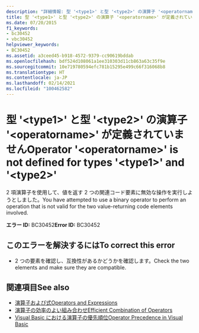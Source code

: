 ```yaml
---
description: "詳細情報: 型 '<type1>' と型 '<type2>' の演算子 '<operatorname>' が定義されていません"
title: 型 '<type1>' と型 '<type2>' の演算子 '<operatorname>' が定義されていません
ms.date: 07/20/2015
f1_keywords:
- bc30452
- vbc30452
helpviewer_keywords:
- BC30452
ms.assetid: a3ceed45-b918-4572-9379-cc90619bddab
ms.openlocfilehash: bdf524d108061a1ee310303d11cb863a63c35f9e
ms.sourcegitcommit: 10e719780594efc781b15295e499c66f316068b8
ms.translationtype: HT
ms.contentlocale: ja-JP
ms.lasthandoff: 02/14/2021
ms.locfileid: "100462582"
---
```

# <a name="operator-operatorname-is-not-defined-for-types-type1-and-type2"></a><span data-ttu-id="ad6a8-103">型 '\<type1>' と型 '\<type2>' の演算子 '\<operatorname>' が定義されていません</span><span class="sxs-lookup"><span data-stu-id="ad6a8-103">Operator '\<operatorname>' is not defined for types '\<type1>' and '\<type2>'</span></span>

<span data-ttu-id="ad6a8-104">2 項演算子を使用して、値を返す 2 つの関連コード要素に無効な操作を実行しようとしました。</span><span class="sxs-lookup"><span data-stu-id="ad6a8-104">You have attempted to use a binary operator to perform an operation that is not valid for the two value-returning code elements involved.</span></span>  
  
 <span data-ttu-id="ad6a8-105">**エラー ID:** BC30452</span><span class="sxs-lookup"><span data-stu-id="ad6a8-105">**Error ID:** BC30452</span></span>  
  
## <a name="to-correct-this-error"></a><span data-ttu-id="ad6a8-106">このエラーを解決するには</span><span class="sxs-lookup"><span data-stu-id="ad6a8-106">To correct this error</span></span>  
  
- <span data-ttu-id="ad6a8-107">2 つの要素を確認し、互換性があるかどうかを確認します。</span><span class="sxs-lookup"><span data-stu-id="ad6a8-107">Check the two elements and make sure they are compatible.</span></span>  
  
## <a name="see-also"></a><span data-ttu-id="ad6a8-108">関連項目</span><span class="sxs-lookup"><span data-stu-id="ad6a8-108">See also</span></span>

- [<span data-ttu-id="ad6a8-109">演算子および式</span><span class="sxs-lookup"><span data-stu-id="ad6a8-109">Operators and Expressions</span></span>](../programming-guide/language-features/operators-and-expressions/index.md)
- [<span data-ttu-id="ad6a8-110">演算子の効率のよい組み合わせ</span><span class="sxs-lookup"><span data-stu-id="ad6a8-110">Efficient Combination of Operators</span></span>](../programming-guide/language-features/operators-and-expressions/efficient-combination-of-operators.md)
- [<span data-ttu-id="ad6a8-111">Visual Basic における演算子の優先順位</span><span class="sxs-lookup"><span data-stu-id="ad6a8-111">Operator Precedence in Visual Basic</span></span>](../language-reference/operators/operator-precedence.md)
